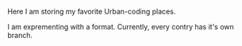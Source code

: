 Here I am storing my favorite Urban-coding places. 

I am exprementing with a format. Currently, every  contry has it's own  branch.
